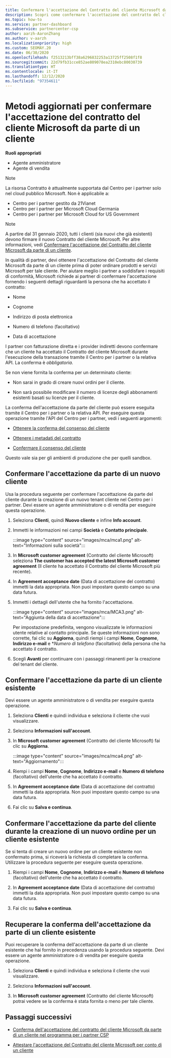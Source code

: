 ```yaml
---
title: Confermare l'accettazione del Contratto del cliente Microsoft da parte di un cliente
description: Scopri come confermare l'accettazione del contratto del cliente Microsoft da parte di un cliente. Questa operazione potrebbe essere necessaria per ordinare prodotti e servizi Microsoft per i clienti.
ms.topic: how-to
ms.service: partner-dashboard
ms.subservice: partnercenter-csp
author: aarzh-AaronZhang
ms.author: v-aarzh
ms.localizationpriority: high
ms.custom: SEOMAY.20
ms.date: 06/30/2020
ms.openlocfilehash: f2513213bff38a6296832253a13725ff2508f1f8
ms.sourcegitcommit: 22d79fb31cce852ae809078ea2310ebc80030739
ms.translationtype: HT
ms.contentlocale: it-IT
ms.lasthandoff: 12/12/2020
ms.locfileid: "97354611"
---
```

# <a name="updated-method-to-confirm-customer-acceptance-of-the-microsoft-customer-agreement"></a>Metodi aggiornati per confermare l'accettazione del contratto del cliente Microsoft da parte di un cliente


**Ruoli appropriati**

- Agente amministratore
- Agente di vendita

> [!NOTE]
> La risorsa Contratto è attualmente supportata dal Centro per i partner solo nel cloud pubblico Microsoft. Non è applicabile a:
> * Centro per i partner gestito da 21Vianet
> * Centro per i partner per Microsoft Cloud Germania
> * Centro per i partner per Microsoft Cloud for US Government

>[!NOTE]
>A partire dal 31 gennaio 2020, tutti i clienti (sia nuovi che già esistenti) devono firmare il nuovo Contratto del cliente Microsoft. Per altre informazioni, vedi [Confermare l'accettazione del Contratto del cliente Microsoft da parte di un cliente](confirm-customer-agreement.md).

In qualità di partner, devi ottenere l'accettazione del Contratto del cliente Microsoft da parte di un cliente prima di poter ordinare prodotti e servizi Microsoft per tale cliente. Per aiutare meglio i partner a soddisfare i requisiti di conformità, Microsoft richiede ai partner di confermare l'accettazione fornendo i seguenti dettagli riguardanti la persona che ha accettato il contratto:

- Nome

- Cognome

- Indirizzo di posta elettronica

- Numero di telefono (facoltativo)

- Data di accettazione

I partner con fatturazione diretta e i provider indiretti devono confermare che un cliente ha accettato il Contratto del cliente Microsoft durante l'esecuzione della transazione tramite il Centro per i partner o la relativa API. La conferma è *obbligatoria*.

Se non viene fornita la conferma per un determinato cliente:

- Non sarai in grado di creare nuovi ordini per il cliente.

- Non sarà possibile modificare il numero di licenze degli abbonamenti esistenti basati su licenze per il cliente.

La conferma dell'accettazione da parte del cliente può essere eseguita tramite il Centro per i partner o la relativa API. Per eseguire questa operazione tramite l'API del Centro per i partner, vedi i seguenti argomenti:

- [Ottenere la conferma del consenso del cliente](/partner-center/develop/get-confirmation-of-customer-consent)

- [Ottenere i metadati del contratto](/partner-center/develop/get-agreement-metadata)

- [Confermare il consenso del cliente](/partner-center/develop/confirm-customer-consent)

Questo vale sia per gli ambienti di produzione che per quelli sandbox.

## <a name="confirm-customer-acceptance-for-a-new-customer"></a>Confermare l'accettazione da parte di un nuovo cliente

Usa la procedura seguente per confermare l'accettazione da parte del cliente durante la creazione di un nuovo tenant cliente nel Centro per i partner. Devi essere un agente amministratore o di vendita per eseguire questa operazione.

1. Seleziona **Clienti**, quindi **Nuovo cliente** e infine **Info account**.

2. Immetti le informazioni nei campi **Società** e **Contatto principale**.

   :::image type="content" source="images/mca/mca1.png" alt-text="Informazioni sulla società":::

3. In **Microsoft customer agreement** (Contratto del cliente Microsoft) seleziona **The customer has accepted the latest Microsoft customer agreement** (Il cliente ha accettato il Contratto del cliente Microsoft più recente).

4. In **Agreement acceptance date** (Data di accettazione del contratto) immetti la data appropriata. Non puoi impostare questo campo su una data futura.

5. Immetti i dettagli dell'utente che ha fornito l'accettazione.

   :::image type="content" source="images/mca/MCA3.png" alt-text="Aggiunta della data di accettazione":::

   Per impostazione predefinita, vengono visualizzate le informazioni utente relative al contatto principale. Se queste informazioni non sono corrette, fai clic su **Aggiorna**, quindi riempi i campi **Nome**, **Cognome**, **Indirizzo e-mail** e **Numero di telefono* (facoltativo) della persona che ha accettato il contratto.

6. Scegli **Avanti** per continuare con i passaggi rimanenti per la creazione del tenant del cliente.

## <a name="confirm-customer-acceptance-for-an-existing-customer"></a>Confermare l'accettazione da parte di un cliente esistente

Devi essere un agente amministratore o di vendita per eseguire questa operazione.

1. Seleziona **Clienti** e quindi individua e seleziona il cliente che vuoi visualizzare.

2. Seleziona **Informazioni sull'account**.

3. In **Microsoft customer agreement** (Contratto del cliente Microsoft) fai clic su **Aggiorna**.

   :::image type="content" source="images/mca/mca4.png" alt-text="Aggiornamento":::

4. Riempi i campi **Nome**, **Cognome**, **Indirizzo e-mail** e **Numero di telefono** (facoltativo) dell'utente che ha accettato il contratto.

5. In **Agreement acceptance date** (Data di accettazione del contratto) immetti la data appropriata. Non puoi impostare questo campo su una data futura.

6. Fai clic su **Salva e continua**.

## <a name="confirm-customer-acceptance-while-creating-new-order-for-an-existing-customer"></a>Confermare l'accettazione da parte del cliente durante la creazione di un nuovo ordine per un cliente esistente

Se si tenta di creare un nuovo ordine per un cliente esistente non confermato prima, si riceverà la richiesta di completare la conferma. Utilizzare la procedura seguente per eseguire questa operazione.

1. Riempi i campi **Nome**, **Cognome**, **Indirizzo e-mail** e **Numero di telefono** (facoltativo) dell'utente che ha accettato il contratto.

2. In **Agreement acceptance date** (Data di accettazione del contratto) immetti la data appropriata. Non puoi impostare questo campo su una data futura.

3. Fai clic su **Salva e continua**.

## <a name="retrieve-confirmation-of-customer-acceptance-for-an-existing-customer"></a>Recuperare la conferma dell'accettazione da parte di un cliente esistente

Puoi recuperare la conferma dell'accettazione da parte di un cliente esistente che hai fornito in precedenza usando la procedura seguente. Devi essere un agente amministratore o di vendita per eseguire questa operazione.

1. Seleziona **Clienti** e quindi individua e seleziona il cliente che vuoi visualizzare.

2. Seleziona **Informazioni sull'account**.

3. In **Microsoft customer agreement** (Contratto del cliente Microsoft) potrai vedere se la conferma è stata fornita o meno per tale cliente.

## <a name="next-steps"></a>Passaggi successivi

- [Conferma dell'accettazione del contratto del cliente Microsoft da parte di un cliente nel programma per i partner CSP](confirm-customer-agreement.md)

- [Attestare l'accettazione del Contratto del cliente Microsoft per conto di un cliente](attest-acceptance-customer-agreement.md)